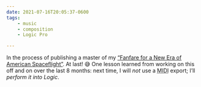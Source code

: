 ```yaml
---
date: 2021-07-16T20:05:37-0600
tags:
    - music
    - composition
    - Logic Pro

---
```


In the process of publishing a master of my [“Fanfare for a New Era of American Spaceflight”][link]. At last! 😅 One lesson learned from working on this off and on over the last 8 months: next time, I will *not* use a <abbr title="musical instrument digital interface">MIDI</abbr> export; I’ll *perform it into Logic*.

[link]: https://v5.chriskrycho.com/journal/crew-dragon-fanfare/day-8/